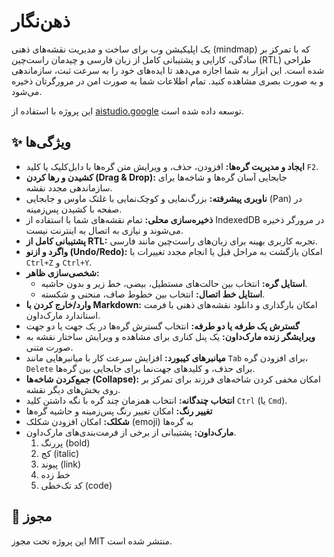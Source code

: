 # ذهن‌نگار

یک اپلیکیشن وب برای ساخت و مدیریت نقشه‌های ذهنی (mindmap) که با تمرکز بر سادگی، کارایی و پشتیبانی کامل از زبان فارسی و چیدمان راست‌چین (RTL) طراحی شده است. این ابزار به شما اجازه می‌دهد تا ایده‌های خود را به سرعت ثبت، سازماندهی و به صورت بصری مشاهده کنید. تمام اطلاعات شما به صورت امن در مرورگرتان ذخیره می‌شود.

این پروژه با استفاده از [aistudio.google](https://aistudio.google.com/) توسعه داده شده است.

## ✨ ویژگی‌ها

- **ایجاد و مدیریت گره‌ها:** افزودن، حذف، و ویرایش متن گره‌ها با دابل‌کلیک یا کلید `F2`.
- **کشیدن و رها کردن (Drag & Drop):** جابجایی آسان گره‌ها و شاخه‌ها برای سازماندهی مجدد نقشه.
- **ناوبری پیشرفته:** بزرگ‌نمایی و کوچک‌نمایی با غلتک ماوس و جابجایی (Pan) در صفحه با کشیدن پس‌زمینه.
- **ذخیره‌سازی محلی:** تمام نقشه‌های شما با استفاده از IndexedDB در مرورگر ذخیره می‌شوند و نیازی به اتصال به اینترنت نیست.
- **پشتیبانی کامل از RTL:** تجربه کاربری بهینه برای زبان‌های راست‌چین مانند فارسی.
- **واگرد و ازنو (Undo/Redo):** امکان بازگشت به مراحل قبل یا انجام مجدد تغییرات با `Ctrl+Z` و `Ctrl+Y`.
- **شخصی‌سازی ظاهر:**
    - **استایل گره:** انتخاب بین حالت‌های مستطیل، بیضی، خط زیر و بدون حاشیه.
    - **استایل خط اتصال:** انتخاب بین خطوط صاف، منحنی و شکسته.
- **وارد/خارج کردن با Markdown:** امکان بارگذاری و دانلود نقشه‌های ذهنی با فرمت استاندارد مارک‌داون.
- **گسترش یک طرفه یا دو طرفه:** انتخاب گسترش گره‌ها در یک جهت یا دو جهت
- **ویرایشگر زنده مارک‌داون:** یک پنل کناری برای مشاهده و ویرایش ساختار نقشه به صورت متنی.
- **میانبرهای کیبورد:** افزایش سرعت کار با میانبرهایی مانند `Tab` برای افزودن گره، `Delete` برای حذف، و کلیدهای جهت‌نما برای جابجایی بین گره‌ها.
- **جمع‌کردن شاخه‌ها (Collapse):** امکان مخفی کردن شاخه‌های فرزند برای تمرکز بر روی بخش‌های دیگر نقشه.
- **انتخاب چندگانه:** انتخاب همزمان چند گره با نگه داشتن کلید `Ctrl` (یا `Cmd`).
- **تغییر رنگ‌:** امکان تغییر رنگ پس‌زمینه و حاشیه گره‌ها
- **شکلک:** امکان افزودن شکلک (emoji) به گره‌ها
- **مارک‌داون:** پشتیبانی از برخی از فرمت‌بندی‌های مارک‌داون.
    1. پررنگ (bold)
    2. کج (italic)
    3. پیوند (link)
    4. خط زده
    5. کد تک‌خطی (code)

## 📄 مجوز

این پروژه تحت مجوز MIT منتشر شده است.

